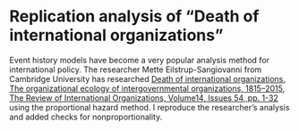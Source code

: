 # Replication analysis of “Death of international organizations”

Event history models have become a very popular analysis method for international policy. 
The researcher Mette Eilstrup-Sangiovanni from Cambridge University has researched 
[Death of international organizations. The organizational ecology of intergovernmental organizations, 1815–2015, The Review of International Organizations, Volume14, Issues 54, pp. 1-32][1] using the proportional hazard method. 
I reproduce the researcher’s analysis and added checks for nonproportionality.

[1]: https://www.repository.cam.ac.uk/handle/1810/287614